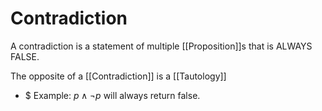 # Contradiction

A contradiction is a statement of multiple [[Proposition]]s that is ALWAYS FALSE.

The opposite of a [[Contradiction]] is a [[Tautology]]

- $ Example: $p\land \neg p$ will always return false.